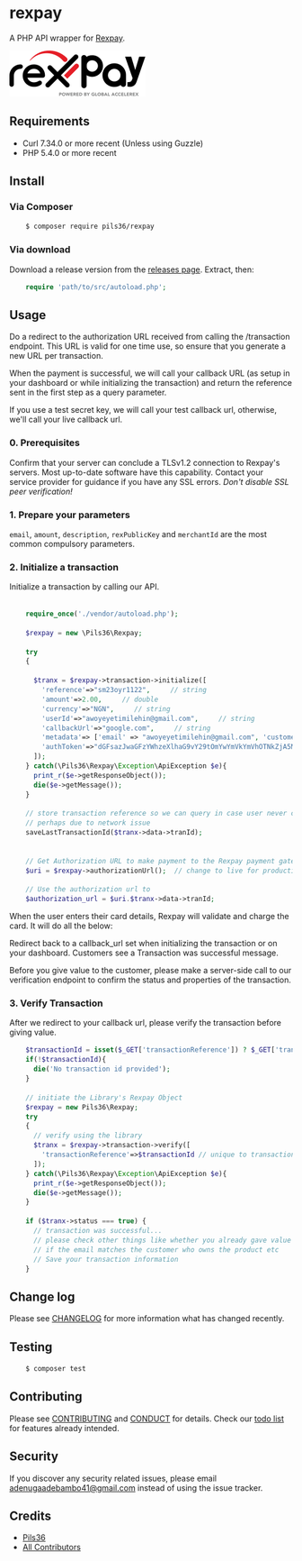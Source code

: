 # rexpay


A PHP API wrapper for [Rexpay](https://www.myrexpay.com/).

[![Rexpay](img/rexpay.svg "Rexpay")](https://www.myrexpay.com/)

## Requirements
- Curl 7.34.0 or more recent (Unless using Guzzle)
- PHP 5.4.0 or more recent

## Install

### Via Composer

``` bash
    $ composer require pils36/rexpay
```

### Via download

Download a release version from the [releases page](https://github.com/Pils36/rexpay/releases).
Extract, then:
``` php
    require 'path/to/src/autoload.php';
```

## Usage

Do a redirect to the authorization URL received from calling the /transaction endpoint. This URL is valid for one time use, so ensure that you generate a new URL per transaction.

When the payment is successful, we will call your callback URL (as setup in your dashboard or while initializing the transaction) and return the reference sent in the first step as a query parameter.

If you use a test secret key, we will call your test callback url, otherwise, we'll call your live callback url.

### 0. Prerequisites
Confirm that your server can conclude a TLSv1.2 connection to Rexpay's servers. Most up-to-date software have this capability. Contact your service provider for guidance if you have any SSL errors.
*Don't disable SSL peer verification!*

### 1. Prepare your parameters
`email`, `amount`, `description`, `rexPublicKey` and `merchantId` are the most common compulsory parameters.

### 2. Initialize a transaction
Initialize a transaction by calling our API.

```php

    require_once('./vendor/autoload.php');

    $rexpay = new \Pils36\Rexpay;
    
    try
    {

      $tranx = $rexpay->transaction->initialize([
        'reference'=>"sm23oyr1122",     // string   
        'amount'=>2.00,     // double   
        'currency'=>"NGN",     // string   
        'userId'=>"awoyeyetimilehin@gmail.com",     // string   
        'callbackUrl'=>"google.com",     // string   
        'metadata'=> ['email' => "awoyeyetimilehin@gmail.com", 'customerName' => "Victor Musa"], // array
        'authToken'=>"dGFsazJwaGFzYWhzeXlhaG9vY29tOmYwYmVkYmVhOTNkZjA5MjY0YTRmMDlhNmIzOGRlNmU5YjkyNGI2Y2I5MmJmNGEwYzA3Y2U0NmYyNmY4NQ==", // string
      ]);
    } catch(\Pils36\Rexpay\Exception\ApiException $e){
      print_r($e->getResponseObject());
      die($e->getMessage());
    }

    // store transaction reference so we can query in case user never comes back
    // perhaps due to network issue
    saveLastTransactionId($tranx->data->tranId);


    // Get Authorization URL to make payment to the Rexpay payment gateway environment
    $uri = $rexpay->authorizationUrl();  // change to live for production

    // Use the authorization url to
    $authorization_url = $uri.$tranx->data->tranId;

```

When the user enters their card details, Rexpay will validate and charge the card. It will do all the below:

Redirect back to a callback_url set when initializing the transaction or on your dashboard. Customers see a Transaction was successful message.


Before you give value to the customer, please make a server-side call to our verification endpoint to confirm the status and properties of the transaction.


### 3. Verify Transaction
After we redirect to your callback url, please verify the transaction before giving value.

```php
    $transactionId = isset($_GET['transactionReference']) ? $_GET['transactionReference'] : '';
    if(!$transactionId){
      die('No transaction id provided');
    }

    // initiate the Library's Rexpay Object
    $rexpay = new Pils36\Rexpay;
    try
    {
      // verify using the library
      $tranx = $rexpay->transaction->verify([
        'transactionReference'=>$transactionId // unique to transactions
      ]);
    } catch(\Pils36\Rexpay\Exception\ApiException $e){
      print_r($e->getResponseObject());
      die($e->getMessage());
    }

    if ($tranx->status === true) {
      // transaction was successful...
      // please check other things like whether you already gave value for this transactions
      // if the email matches the customer who owns the product etc
      // Save your transaction information
    }
```


## Change log

Please see [CHANGELOG](CHANGELOG.md) for more information what has changed recently.

## Testing

``` bash
    $ composer test
```

## Contributing

Please see [CONTRIBUTING](.github/CONTRIBUTING.md) and [CONDUCT](.github/CONDUCT.md) for details. Check our [todo list](TODO.md) for features already intended.

## Security

If you discover any security related issues, please email adenugaadebambo41@gmail.com instead of using the issue tracker.

## Credits

- [Pils36][link-author]
- [All Contributors][link-contributors]


[link-author]: https://github.com/Pils36
[link-contributors]: ../../contributors
